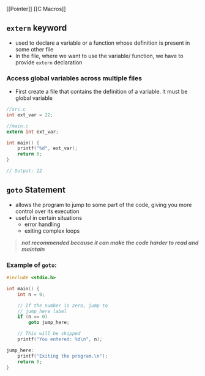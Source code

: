 [[Pointer]]
[[C Macros]]

## `extern` keyword
- used to declare a variable or a function whose definition is present in some other file
- In the file, where we want to use the variable/ function, we have to provide `extern` declaration
### Access global variables across multiple files
- First create a file that contains the definition of a variable. It must be global variable

```c
//src.c
int ext_var = 22;
```

```c
//main.c
extern int ext_var;

int main() {
	printf("%d", ext_var);
	return 0;
}

// Output: 22
```

## `goto` Statement
- allows the program to jump to some part of the code, giving you more control over its execution
- useful in certain situations
	- error handling
	- exiting complex loops
> ***not recommended because it can make the code harder to read and maintain***

### Example of `goto`:
```C
#include <stdio.h>

int main() {
    int n = 0;  

    // If the number is zero, jump to
  	// jump_here label
    if (n == 0)
        goto jump_here;

    // This will be skipped
    printf("You entered: %d\n", n);

jump_here:
    printf("Exiting the program.\n");
    return 0;
}
```

